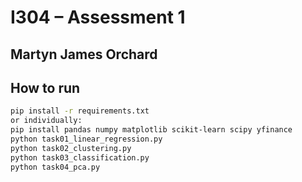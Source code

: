 # I304 – Assessment 1
## Martyn James Orchard 

## How to run
```bash
pip install -r requirements.txt
or individually:
pip install pandas numpy matplotlib scikit-learn scipy yfinance
python task01_linear_regression.py
python task02_clustering.py
python task03_classification.py
python task04_pca.py
```